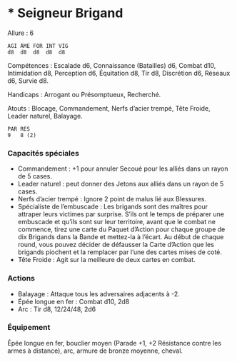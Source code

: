 # * Seigneur Brigand

Allure : 6

	AGI	ÂME	FOR	INT	VIG
	d8	d8	d8	d8	d8

Compétences : Escalade d6, Connaissance (Batailles) d6, Combat d10, Intimidation d8, Perception d6, Équitation d8, Tir d8, Discrétion d6, Réseaux d6, Survie d8.

Handicaps : Arrogant ou Présomptueux, Recherché.

Atouts : Blocage, Commandement, Nerfs d’acier trempé, Tête Froide, Leader naturel, Balayage.

	PAR	RES
	9	8 (2)

### Capacités spéciales
- Commandement : +1 pour annuler Secoué pour les alliés dans un rayon de 5 cases.
- Leader naturel : peut donner des Jetons aux alliés dans un rayon de 5 cases.
- Nerfs d’acier trempé : Ignore 2 point de malus lié aux Blessures.
- Spécialiste de l’embuscade : Les brigands sont des maîtres pour attraper leurs victimes par surprise. S’ils ont le temps de préparer une embuscade et qu’ils sont sur leur territoire, avant que le combat ne commence, tirez une carte du Paquet d’Action pour chaque groupe de dix Brigands dans la Bande et mettez-la à l’écart. Au début de chaque round, vous pouvez décider de défausser la Carte d’Action que les brigands piochent et la remplacer par l’une des cartes mises de coté.
- Tête Froide : Agit sur la meilleure de deux cartes en combat.

### Actions
- Balayage : Attaque tous les adversaires adjacents à -2.
- Épée longue en fer : Combat d10, 2d8
- Arc : Tir d8, 12/24/48, 2d6

### Équipement
Épée longue en fer, bouclier moyen (Parade +1, +2 Résistance contre les armes à distance), arc, armure de bronze moyenne, cheval.
